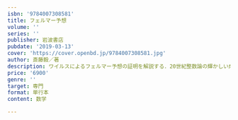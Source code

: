 ```yaml
---
isbn: '9784007308581'
title: フェルマー予想
volume: ''
series: ''
publisher: 岩波書店
pubdate: '2019-03-13'
cover: 'https://cover.openbd.jp/9784007308581.jpg'
author: 斎藤毅／著
description: ワイルスによるフェルマー予想の証明を解説する．20世紀整数論の輝かしい成果と将来展望を示した比類のない労作．
price: '6900'
genre: ''
target: 専門
format: 単行本
content: 数学

---
```

